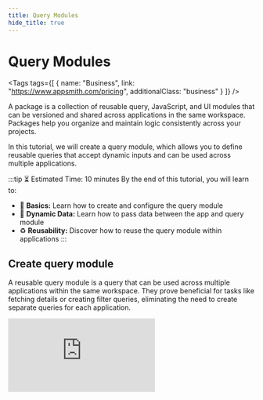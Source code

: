```yaml
---
title: Query Modules
hide_title: true
---
```


<!-- vale off -->

<div className="tag-wrapper">
 <h1>Query Modules</h1>

<Tags
tags={[
{ name: "Business", link: "https://www.appsmith.com/pricing", additionalClass: "business" }
]}
/>

</div>

<!-- vale on -->

A package is a collection of reusable query, JavaScript, and UI modules that can be versioned and shared across applications in the same workspace. Packages help you organize and maintain logic consistently across your projects.

In this tutorial, we will create a query module, which allows you to define reusable queries that accept dynamic inputs and can be used across multiple applications.

:::tip ⏳ Estimated Time: 10 minutes
By the end of this tutorial, you will learn to:

* 🔧 **Basics:** Learn how to create and configure the query module
* 🔄 **Dynamic Data:** Learn how to pass data between the app and query module
* ♻️ **Reusability:** Discover how to reuse the query module within applications
:::


## Create query module

A reusable query module is a query that can be used across multiple applications within the same workspace. They prove beneficial for tasks like fetching details or creating filter queries, eliminating the need to create separate queries for each application.


<div style={{ position: "relative", paddingBottom: "calc(50.52% + 41px)", height: 0, width: "100%" }}>
  <iframe
    src="https://demo.arcade.software/yPMGvRmB4KZ03CcKZZtv?embed"
    frameBorder="0"
    loading="lazy"
    webkitAllowFullScreen
    mozAllowFullScreen
    allowFullScreen
    allow="fullscreen"
    style={{ position: "absolute", top: 0, left: 0, width: "100%", height: "100%" }}
    title="Appsmith | Connect Data"
  />
</div>




1. Open your **Appsmith** workspace and click **Create New** on the top-right corner, then select **Package**.


2. Select **Code Package**, and rename it to `UserUtils`.

<dd>

- **Code Packages:** Contain reusable query and JS modules that can be shared across your workspace.

- **UI Packages:** Contain UI modules, bundling widgets, queries, and JavaScript logic into reusable units. See [UI Modules](/packages/tutorial/ui-module).
 
</dd>

3. In the Package UI, click on the **Queries** tab, then add a new datasource and select **Sample Users** Database.


4. Once connected, click + New Reusable Query from the top-right corner of the datasource editor.

5. Rename the query to `GetUsers` and configure it with the following SQL:

<dd>

```sql
SELECT * FROM public."users" LIMIT 10 OFFSET 4;
```

With this setup, you don't need to create separate queries each time you want to fetch user data. You can reuse this query module across multiple applications and widgets. For example:

- Display user information in a Table widget for user management pages.

- Populate user statistics dynamically in a Chart widget to visualize user distribution.

</dd>

6. Click **+ Add Inputs** in the right-side pane. Inputs allow you to pass parameters dynamically from your application to the query module. If no dynamic values are provided, the query will use the default values set.

<dd>

Create two inputs:


* `limit`, with a default value of `5`.
* `offset`, with a default value of `4`.

You can use these inputs to adjust queries based on user interactions, such as pagination or filtering within widgets.

</dd>


7. Update the query by using `inputs` property for dynamic adjustments: 

<dd>


```sql
SELECT * FROM public."users" LIMIT {{inputs.limit}} OFFSET {{inputs.offset}};
```

</dd>

8. **Run** the query to ensure it retrieves the data correctly.


9. **Publish** the query module from top-right corner. This allows the changes to reflect on the app side. 

<dd>

If the package is git-connected, you also need to release a new version for the changes to be available. For more details, refer to [Package Version Control](/packages/reference/versioning).

</dd>



## Use query module

Great job on creating a query module! Now, let's see how you can reuse it in different apps.


<div style={{ position: "relative", paddingBottom: "calc(50.52% + 41px)", height: 0, width: "100%" }}>
  <iframe
    src="https://demo.arcade.software/M6Wcxy6NVNFg51KFihM2?embed"
    frameBorder="0"
    loading="lazy"
    webkitAllowFullScreen
    mozAllowFullScreen
    allowFullScreen
    allow="fullscreen"
    style={{ position: "absolute", top: 0, left: 0, width: "100%", height: "100%" }}
    title="Appsmith | Connect Data"
  />
</div>


1. Open your existing App or create a new one from the homepage, ensuring both the App and modules are in the same workspace.

2. From the **Queries** tab, click **+ New query / API** and select the **GetUsers** query module from the `UserUtils` package.

<dd>

When you add a query module into your app, it becomes a query module instance. You can add multiple instances of the same module and pass different parameters to each one

</dd>

4. **Run** the query module instance.

5. To display the data, drag a **Table** widget onto the canvas, click **Connect Data**, and select the `GetUsers1` query module instance.

6. From the **Queries** Tab, open the `GetUsers` query module and set the **inputs** to reference the properties of the Table widget.

<dd>

This configuration dynamically sets the limit and offset based on the values from the Table widget(`Table1`).


- Limit: `{{Table1.pageSize}}`

- Offset: `{{Table1.pageOffset}}`


</dd>

7. Enable the **Server-side pagination** property in the Table.


8. Set the Table widget's **OnPageSizeChange** and **onPageChange** to execute the `GetUsers` query. 

With this, you have connected the query module to the Table widget and enabled server-side pagination, which allows you to dynamically fetch and display data based on the current page and page size.



:::tip Great!!
You have successfully integrated the query module into your app, displaying its data in the Table widget.
:::

## Next steps

- [Create JS Module](/packages/tutorial/js-module)
- [Create UI Module](/packages/tutorial/ui-module)